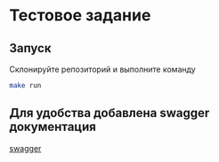 # Тестовое задание 

## Запуск

Склонируйте репозиторий и выполните команду

```bash
make run
```

## Для удобства добавлена swagger документация
[swagger](http://localhost:8080/swagger/index.html)

